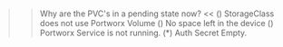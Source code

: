 </br>

>> Why are the PVC's in a pending state now? <<
() StorageClass does not use Portworx Volume
() No space left in the device
() Portworx Service is not running.
(*) Auth Secret Empty.
